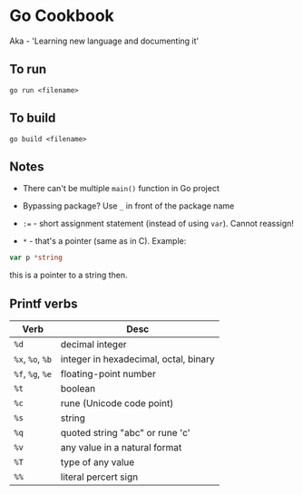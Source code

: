 # Go Cookbook

Aka - 'Learning new language and documenting it'

## To run

`go run <filename>`

## To build

`go build <filename>`

## Notes

* There can't be multiple `main()` function in Go project

* Bypassing package? Use `_` in front of the package name

* `:=` - short assignment statement (instead of using `var`). Cannot reassign!

* `*` - that's a pointer (same as in C). Example:

```go
var p *string
```

this is a pointer to a string then.

## Printf verbs

| Verb | Desc |
|---|---|
| `%d` | decimal integer |
| `%x`, `%o`, `%b` | integer in hexadecimal, octal, binary |
| `%f`, `%g`, `%e` | floating-point number |
| `%t` | boolean |
| `%c` | rune (Unicode code point) |
| `%s` | string |
| `%q` | quoted string "abc" or rune 'c' |
| `%v` | any value in a natural format |
| `%T` | type of any value |
| `%%` | literal percert sign |
